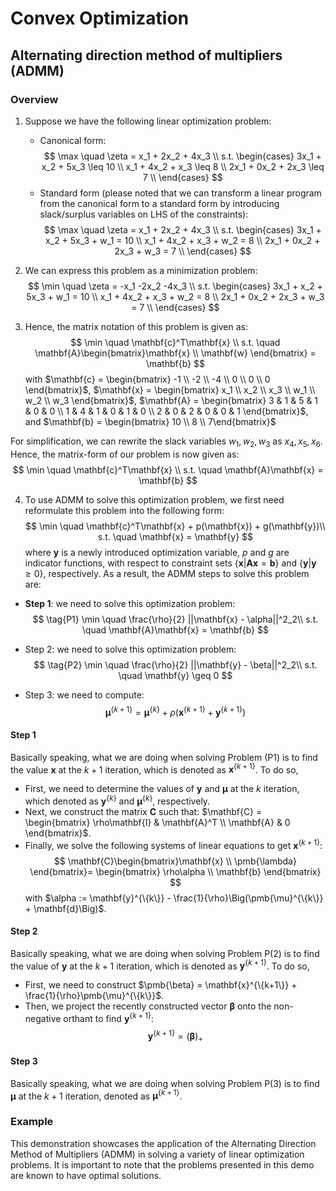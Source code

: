# Convex Optimization

## Alternating direction method of multipliers (ADMM)
### Overview
1. Suppose we have the following linear optimization problem:
    * Canonical form:
        $$
        \max \quad \zeta = x_1 + 2x_2 + 4x_3 \\
        s.t.
        \begin{cases}
            3x_1 + x_2 + 5x_3 \leq 10 \\
            x_1 + 4x_2 + x_3 \leq 8 \\
            2x_1 + 0x_2 + 2x_3 \leq 7 \\
        \end{cases}
        $$
    * Standard form (please noted that we can transform a linear program from the canonical form to a standard form by introducing slack/surplus variables on LHS of the constraints):
        $$
        \max \quad \zeta = x_1 + 2x_2 + 4x_3 \\
        s.t.
        \begin{cases}
            3x_1 + x_2 + 5x_3 + w_1 = 10 \\
            x_1 + 4x_2 + x_3 + w_2 =  8 \\
            2x_1 + 0x_2 + 2x_3 + w_3 = 7 \\
        \end{cases}
        $$

2. We can express this problem as a minimization problem:
    $$
    \min \quad \zeta = -x_1 -2x_2 -4x_3 \\
    s.t.
    \begin{cases}
        3x_1 + x_2 + 5x_3 + w_1 = 10 \\
        x_1 + 4x_2 + x_3 + w_2 =  8 \\
        2x_1 + 0x_2 + 2x_3 + w_3 = 7 \\
    \end{cases}
    $$

3. Hence, the matrix notation of this problem is given as:
$$
\min \quad \mathbf{c}^T\mathbf{x} \\
s.t. \quad \mathbf{A}\begin{bmatrix}\mathbf{x} \\ \mathbf{w} \end{bmatrix} = \mathbf{b}
$$
with $\mathbf{c} = \begin{bmatrix} -1 \\ -2 \\ -4 \\ 0 \\ 0 \\ 0 \end{bmatrix}$, $\mathbf{x} = \begin{bmatrix} x_1 \\ x_2 \\ x_3 \\ w_1 \\ w_2 \\ w_3 \end{bmatrix}$,
$\mathbf{A} = \begin{bmatrix} 3 & 1 & 5 & 1 & 0 & 0 \\ 1 & 4 & 1 & 0 & 1 & 0 \\ 2 & 0 & 2 & 0 & 0 & 1 \end{bmatrix}$, and $\mathbf{b} = \begin{bmatrix} 10 \\ 8 \\ 7\end{bmatrix}$

For simplification, we can rewrite the slack variables $w_1, w_2, w_3$ as $x_4, x_5, x_6$. Hence, the matrix-form of our problem is now given as:
$$
\min \quad \mathbf{c}^T\mathbf{x} \\
s.t. \quad \mathbf{A}\mathbf{x} = \mathbf{b}
$$

4. To use ADMM to solve this optimization problem, we first need reformulate this problem into the following form:
$$
\min \quad \mathbf{c}^T\mathbf{x} + p(\mathbf{x}) + g(\mathbf{y})\\
s.t. \quad \mathbf{x} = \mathbf{y}
$$
where $\mathbf{y}$ is a newly introduced optimization variable, $p$ and $g$ are indicator functions, with respect to constraint sets $\{\mathbf{x}|\mathbf{A}\mathbf{x}=\mathbf{b}\}$ and $\{\mathbf{y}|\mathbf{y}\geq0\}$,
respectively. As a result, the ADMM steps to solve this problem are:
* **Step 1**: we need to solve this optimization problem: 
$$
\tag{P1}
\min \quad \frac{\rho}{2} ||\mathbf{x} - \alpha||^2_2\\
s.t. \quad \mathbf{A}\mathbf{x} = \mathbf{b}
$$

* Step 2: we need to solve this optimization problem:
$$
\tag{P2}
\min \quad \frac{\rho}{2} ||\mathbf{y} - \beta||^2_2\\
s.t. \quad \mathbf{y} \geq 0
$$

* Step 3: we need to compute:
$$
\tag{P3}
\pmb{\mu}^{\{k+1\}} = \pmb{\mu}^{\{k\}} + \rho\Big(\mathbf{x}^{\{k+1\}} + \mathbf{y}^{\{k+1\}}\Big)
$$

#### Step 1
Basically speaking, what we are doing when solving Problem $\text{(P1)}$ is to find the value $\mathbf{x}$  at the $k+1$ iteration, which is denoted as $\mathbf{x}^{\{k+1\}}$. To do so,
* First, we need to determine the values of $\mathbf{y}$ and $\pmb{\pmb{\mu}}$ at the $k$ iteration, which denoted as $\mathbf{y}^{\{k\}}$ and $\pmb{\pmb{\mu}}^{\{k\}}$, respectively.
* Next, we construct the matrix $\mathbf{C}$ such that: $\mathbf{C} = \begin{bmatrix} \rho\mathbf{I} & \mathbf{A}^T \\ \mathbf{A} & 0  \end{bmatrix}$.
* Finally, we solve the following systems of linear equations to get $\mathbf{x}^{\{k+1\}}$: 
$$
\mathbf{C}\begin{bmatrix}\mathbf{x} \\ \pmb{\lambda} \end{bmatrix}= \begin{bmatrix} \rho\alpha \\ \mathbf{b} \end{bmatrix}
$$
with $\alpha := \mathbf{y}^{\{k\}} - \frac{1}{\rho}\Big(\pmb{\mu}^{\{k\}} + \mathbf{d}\Big)$.

#### Step 2
Basically speaking, what we are doing when solving Problem $\text{P(2)}$ is to find the value of $\mathbf{y}$ at the $k+1$ iteration, which is denoted as $\mathbf{y}^{\{k+1\}}$. To do so,
* First, we need to construct $\pmb{\beta} = \mathbf{x}^{\{k+1\}} + \frac{1}{\rho}\pmb{\mu}^{\{k\}}$.
* Then, we project the recently constructed vector $\pmb{\beta}$ onto the non-negative orthant to find $\mathbf{y}^{\{k+1\}}$: 
$$
\mathbf{y}^{\{k+1\}} = \Big(\pmb{\beta}\Big)_+
$$

#### Step 3
Basically speaking, what we are doing when solving Problem $\text{P(3)}$ is to find $\pmb{\mu}$ at the $k+1$ iteration, denoted as $\pmb{\mu}^{\{k+1\}}$. 

### Example
This demonstration showcases the application of the Alternating Direction Method of Multipliers (ADMM) in solving a variety of linear optimization problems. It is important to note that the problems presented in this demo are known to have optimal solutions.